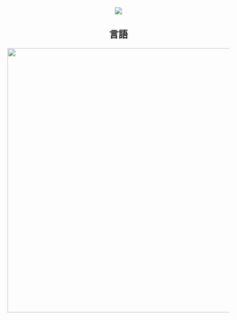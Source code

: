 <div align="center">
 
 
 
 <img src="https://luk4x-github-readme-stats.vercel.app/api/wakatime?username=LuckxSz&langs_count=8&theme=tokyonight&hide_border=true&custom_title=Wakatime%&range=all_time&cache_seconds=14400" />
<h2 align="center"> 言語 </h2>
<p align="center">
   <a href="https://skillicons.dev" >
    <img width="600"  src="https://skillicons.dev/icons?i=javascript,github,html,css,linux,ruby,vite" />
  </a>
</p>

</div>





